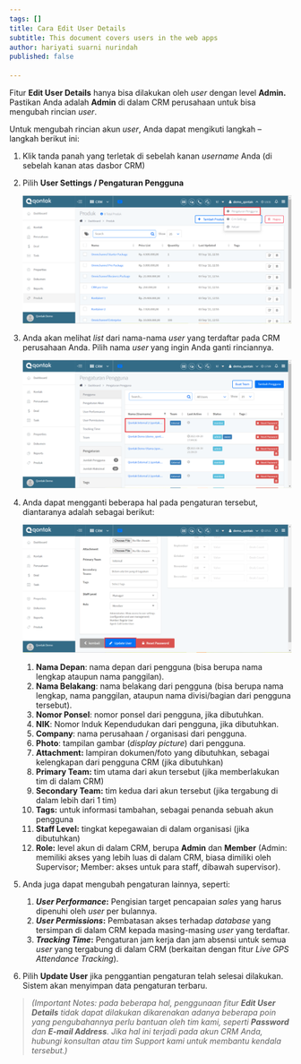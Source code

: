 ```yaml
---
tags: []
title: Cara Edit User Details
subtitle: This document covers users in the web apps
author: hariyati suarni nurindah
published: false

---
```

Fitur **Edit User Details** hanya bisa dilakukan oleh _user_ dengan level **Admin.** Pastikan Anda adalah **Admin** di dalam CRM perusahaan untuk bisa mengubah rincian _user_.

Untuk mengubah rincian akun _user_, Anda dapat mengikuti langkah – langkah berikut ini:

1. Klik tanda panah yang terletak di sebelah kanan _username_ Anda (di sebelah kanan atas dasbor CRM)
2. Pilih **User Settings / Pengaturan Pengguna**

   ![](/uploads/pengguna1.PNG)
3. Anda akan melihat _list_ dari nama-nama _user_ yang terdaftar pada CRM perusahaan Anda. Pilih nama _user_ yang ingin Anda ganti rinciannya.

   ![](/uploads/editpengguna1.PNG)
4. Anda dapat mengganti beberapa hal pada pengaturan tersebut, diantaranya adalah sebagai berikut:

   ![](/uploads/editpengguna2.PNG)
    1. **Nama Depan**: nama depan dari pengguna (bisa berupa nama lengkap ataupun nama panggilan).
    2. **Nama Belakang**: nama belakang dari pengguna (bisa berupa nama lengkap, nama panggilan, ataupun nama divisi/bagian dari pengguna tersebut).
    3. **Nomor Ponsel**: nomor ponsel dari pengguna, jika dibutuhkan.
    4. **NIK**: Nomor Induk Kependudukan dari pengguna, jika dibutuhkan.
    5. **Company**: nama perusahaan / organisasi dari pengguna.
    6. **Photo**: tampilan gambar (_display picture_) dari pengguna.
    7. **Attachment:** lampiran dokumen/foto yang dibutuhkan, sebagai kelengkapan dari pengguna CRM (jika dibutuhkan)
    8. **Primary Team:** tim utama dari akun tersebut (jika memberlakukan tim di dalam CRM)
    9. **Secondary Team:** tim kedua dari akun tersebut (jika tergabung di dalam lebih dari 1 tim)
   10. **Tags:** untuk informasi tambahan, sebagai penanda sebuah akun pengguna
   11. **Staff Level:** tingkat kepegawaian di dalam organisasi (jika dibutuhkan)
   12. **Role:** level akun di dalam CRM, berupa **Admin** dan **Member** (Admin: memiliki akses yang lebih luas di dalam CRM, biasa dimiliki oleh Supervisor; Member: akses untuk para staff, dibawah supervisor).
5. Anda juga dapat mengubah pengaturan lainnya, seperti:
   1. **_User Performance_:** Pengisian target pencapaian _sales_ yang harus dipenuhi oleh _user_ per bulannya.
   2. **_User Permissions_:** Pembatasan akses terhadap _database_ yang tersimpan di dalam CRM kepada masing-masing _user_ yang terdaftar.
   3. **_Tracking Time_:** Pengaturan jam kerja dan jam absensi untuk semua _user_ yang tergabung di dalam CRM (berkaitan dengan fitur _Live GPS Attendance Tracking_).
6. Pilih **Update User** jika penggantian pengaturan telah selesai dilakukan. Sistem akan menyimpan data pengaturan terbaru.

> _(Important Notes: pada beberapa hal, penggunaan fitur **Edit User Details** tidak dapat dilakukan dikarenakan adanya beberapa poin yang pengubahannya perlu bantuan oleh tim kami, seperti **Password** dan **E-mail Address**. Jika hal ini terjadi pada akun CRM Anda, hubungi konsultan atau tim Support kami untuk membantu kendala tersebut.)_
